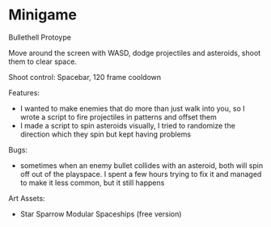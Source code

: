 # Minigame

Bullethell Protoype

Move around the screen with WASD, dodge projectiles and asteroids, shoot them to clear space.

Shoot control: Spacebar, 120 frame cooldown

Features:

- I wanted to make enemies that do more than just walk into you, so I wrote a script to fire projectiles in patterns and offset them
- I made a script to spin asteroids visually, I tried to randomize the direction which they spin but kept having problems

Bugs:

- sometimes when an enemy bullet collides with an asteroid, both will spin off out of the playspace.
I spent a few hours trying to fix it and managed to make it less common, but it still happens

Art Assets:

- Star Sparrow Modular Spaceships (free version)
